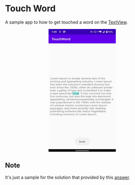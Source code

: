 # Touch Word
A sample app to how to get touched a word on the [TextView](https://developer.android.com/reference/android/widget/TextView).

<p align="center">
  <img src="./art/p1.jpg" height="400" width="220"/>
</p>

## Note
It's just a sample for the solution that provided by this [answer](https://stackoverflow.com/a/8617672/5255963).
